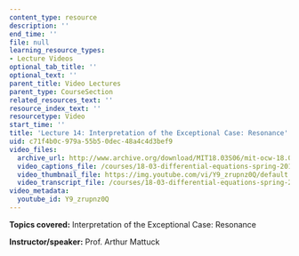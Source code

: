 ```yaml
---
content_type: resource
description: ''
end_time: ''
file: null
learning_resource_types:
- Lecture Videos
optional_tab_title: ''
optional_text: ''
parent_title: Video Lectures
parent_type: CourseSection
related_resources_text: ''
resource_index_text: ''
resourcetype: Video
start_time: ''
title: 'Lecture 14: Interpretation of the Exceptional Case: Resonance'
uid: c71f4b0c-979a-55b5-0dec-48a4c4d3bef9
video_files:
  archive_url: http://www.archive.org/download/MIT18.03S06/mit-ocw-18.03-lec14-12mar2003-220k.mp4
  video_captions_file: /courses/18-03-differential-equations-spring-2010/0966c207c13d5cb8be268a378860b0be_Y9_zrupnz0Q.vtt
  video_thumbnail_file: https://img.youtube.com/vi/Y9_zrupnz0Q/default.jpg
  video_transcript_file: /courses/18-03-differential-equations-spring-2010/3408f05461d78d933a3d98de4f9f6c2f_Y9_zrupnz0Q.pdf
video_metadata:
  youtube_id: Y9_zrupnz0Q
---
```


**Topics covered:** Interpretation of the Exceptional Case: Resonance

**Instructor/speaker:** Prof. Arthur Mattuck